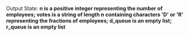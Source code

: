 Output State: **n is a positive integer representing the number of employees; votes is a string of length n containing characters 'D' or 'R' representing the fractions of employees; d_queue is an empty list; r_queue is an empty list**